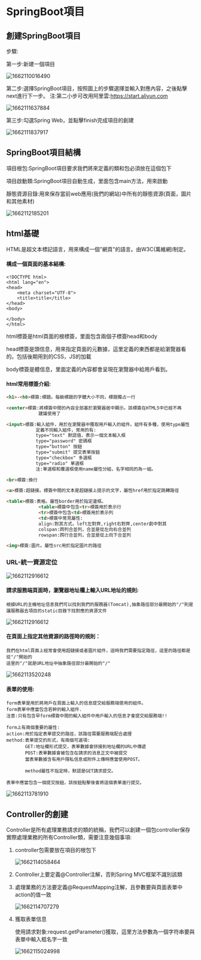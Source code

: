 # SpringBoot項目

## 創建SpringBoot項目

步驟:

第一步:新建一個項目

![1662110016490](images/1662110016490.png)

第二步:選擇SpringBoot項目，按照圖上的步驟選擇並輸入對應內容，之後點擊next進行下一步。
注:第二小步可改用阿里雲:https://start.aliyun.com

![1662111637884](images/1662111637884.png)

第三步:勾選Spring Web，並點擊finish完成項目的創建

![1662111837917](images/1662111837917.png)





## SpringBoot項目結構

項目根包:SpringBoot項目要求我們將來定義的類和包必須放在這個包下

項目啟動類:SpringBoot項目自動生成，里面包含main方法，用來啟動

靜態資源目錄:用來保存當前web應用(我們的網站)中所有的靜態資源(頁面，圖片和其他素材)

![1662112185201](images/1662112185201.png)



## html基礎

HTML是超文本標記語言，用來構成一個"網頁"的語言。由W3C(萬維網)制定。

#### 構成一個頁面的基本結構:

```
<!DOCTYPE html>
<html lang="en">
<head>
    <meta charset="UTF-8">
    <title>title</title>
</head>
<body>

</body>
</html>
```

html標簽是html頁面的根標簽，里面包含兩個子標簽head和body

head標簽是頭信息，用來指定頁面的元數據，這里定義的東西都是給瀏覽器看的。包括後期用到的CSS，JS的加載

body標簽是體信息，里面定義的內容都會呈現在瀏覽器中給用戶看到。

#### html常用標簽介紹:

```html
<h1>-<h6>標簽:標題。每級標題的字體大小不同，標題獨占一行

<center>標簽:將標簽中間的內容全部基於瀏覽器居中顯示。該標簽在HTML5中已經不再
            建議使用了

<input>標簽:輸入組件，用於在瀏覽器中獲取用戶輸入的組件。組件有多種，使用type屬性
           定義不同輸入組件，常用的有:
           type="text" 默認值，表示一個文本輸入框
           type="password" 密碼框
           type="button" 按鈕
           type="submit" 提交表單按鈕
           type="checkbox" 多選框
           type="radio" 單選框
           注:單選框和覆選框使用name屬性分組，名字相同的為一組。

<br>標簽:換行

<a>標簽:超鏈接。標簽中間的文本是超鏈接上提示的文字，屬性href用於指定跳轉路徑

<table>標簽:表格。屬性border用於指定邊框。
            <table>標簽中包含<tr>標簽用於表示行
            <tr>標簽中包含<td>標簽用於表示列
            <td>標簽中常見屬性:
            align:對其方式。left左對齊,right右對齊,center劇中對其
            colspan:跨列合並列，合並是從左向右合並列
            rowspan:跨行合並列，合並是從上向下合並列

<img>標簽:圖片。屬性src用於指定圖片的路徑
```



### URL-統一資源定位

![1662112916612](.png)



#### 請求服務端頁面時，瀏覽器地址欄上輸入URL地址的規則:

```
根據URL的主機地址信息我們可以找到我們的服務器(Tomcat),抽象路徑部分最開始的"/"則是讓服務器去項目的static目錄下找對應的資源文件
```

![1662112916612](images/1662112916612.png)



#### 在頁面上指定其他資源的路徑時的規則：

```
我們在html頁面上經常會使用超鏈接或者圖片組件，這時我們需要指定路徑，這里的路徑都是從"/"開始的
這里的"/"就是URL地址中抽象路徑部分最開始的"/"
```

![1662113520248](images/1662113520248.png)



#### 表單的使用:

```
form表單是用於將用戶在頁面上輸入的信息提交給服務端使用的組件。
form表單中應當包含若幹的輸入組件.
注意:只有包含早form標簽中間的輸入組件中用戶輸入的信息才會提交給服務端!!

form上有兩個重要的屬性:
action:用於指定表單提交的路徑，該路徑需要服務端配合處理
method:表單提交的形式，有兩個可選項:
       GET:地址欄形式提交，表單數據會拼接到地址欄的URL中傳遞
       POST:表單數據會被包含在請求的消息正文中被提交
       當表單數據含有用戶隱私信息或附件上傳時應當使用POST。

       method屬性不指定時，默認是GET請求提交。

表單中應當包含一個提交按鈕，該按鈕點擊後會將這個表單進行提交。
```

![1662113781910](images/1662113781910.png)





## Controller的創建

Controller是所有處理業務請求的類的統稱，我們可以創建一個包controller保存實際處理業務的所有Controller類，需要注意幾個事項:

1. controller包需要放在項目的根包下

   ![1662114058464](images/1662114058464.png)

2. Controller上要定義@Controller注解，否則Spring MVC框架不識別該類

3. 處理業務的方法要定義@RequestMapping注解，且參數要與頁面表單中action的值一致

   ![1662114707279](images/1662114707279.png)

4. 獲取表單信息

   使用請求對象:request.getParameter()獲取，這里方法參數為一個字符串要與表單中輸入框名字一致

   ![1662115024998](images/1662115024998.png)

   
